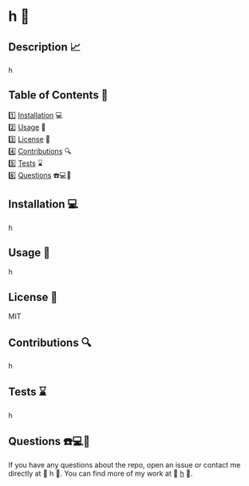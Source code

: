 #  h 📌
  ##  Description 📈
  h
  ## Table of Contents 📓
  1️⃣ [Installation](#installation) 💻 <br>
  2️⃣ [Usage](#usage) 📎 <br>
  3️⃣ [License](#license) 📂 <br>
  4️⃣ [Contributions](#contributions) 🔍 <br>
  5️⃣ [Tests](#tests) ⌛ <br>
  6️⃣ [Questions](#questions) ☎️💻📱 <br>

  ## Installation 💻
  h
  ## Usage 📎
  h
  ## License 📂
  MIT
  ## Contributions 🔍
  h
  ## Tests ⌛
  h
  ## Questions ☎️💻📱
  If you have any questions about the repo, open an issue or contact me directly at 📧 h 📧. You can find more of my work at 🔖 [h](https://github.com/h/) 🔖. 
  